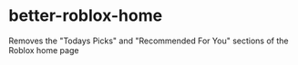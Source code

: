 # better-roblox-home
Removes the "Todays Picks" and "Recommended For You" sections of the Roblox home page
